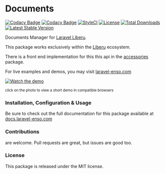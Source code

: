 # Documents

[![Codacy Badge](https://api.codacy.com/project/badge/Grade/135a2cb8336d410490cf79a270852d43)](https://app.codacy.com/gh/laravel-enso/documents?utm_source=github.com&utm_medium=referral&utm_content=laravel-enso/documents&utm_campaign=Badge_Grade_Settings)
[![Codacy Badge](https://app.codacy.com/project/badge/Grade/12db635b31fd45feb6b24fde2506e58d)](https://www.codacy.com/gh/laravel-enso/documents?utm_source=github.com&amp;utm_medium=referral&amp;utm_content=laravel-enso/documents&amp;utm_campaign=Badge_Grade)
[![StyleCI](https://github.styleci.io/repos/85587885/shield?branch=master)](https://github.styleci.io/repos/85587885)
[![License](https://poser.pugx.org/laravel-enso/datatable/license)](https://packagist.org/packages/laravel-enso/datatable)
[![Total Downloads](https://poser.pugx.org/laravel-enso/documents/downloads)](https://packagist.org/packages/laravel-enso/documents)
[![Latest Stable Version](https://poser.pugx.org/laravel-enso/documents/version)](https://packagist.org/packages/laravel-enso/documents)

Documents Manager for [Laravel Liberu](https://github.com/laravel-enso/Liberu).

This package works exclusively within the [Liberu](https://github.com/laravel-enso/Liberu) ecosystem.

There is a front end implementation for this this api in the [accessories](https://github.com/enso-ui/accessories) package.

For live examples and demos, you may visit [laravel-enso.com](https://www.laravel-enso.com)

[![Watch the demo](https://laravel-enso.github.io/documents/screenshots/bulma_019_thumb.png)](https://laravel-enso.github.io/documents/videos/bulma_demo_01.webm)

<sup>click on the photo to view a short demo in compatible browsers</sup>

### Installation, Configuration & Usage

Be sure to check out the full documentation for this package available at [docs.laravel-enso.com](https://docs.laravel-enso.com/backend/documents.html)

### Contributions

are welcome. Pull requests are great, but issues are good too.

### License

This package is released under the MIT license.
